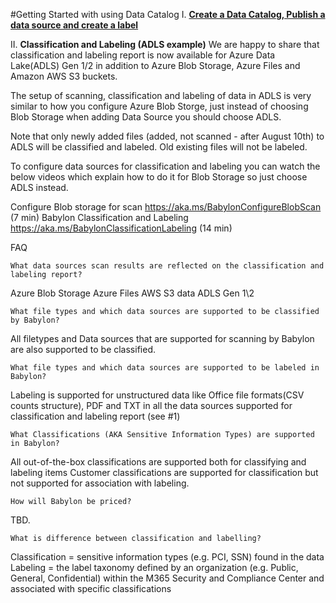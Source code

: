 #Getting Started with using Data Catalog
I. **[Create a Data Catalog, Publish a data source and create a label](https://msit.microsoftstream.com/video/b0f999a9-e399-4253-acfb-4015c12adbce?referrer=https:%2F%2Fstatics.teams.cdn.office.net%2Fevergreen-assets%2Fsafelinks%2F1%2Fatp-safelinks.html)**

II. **Classification and Labeling (ADLS example)**
We are happy to share that classification and labeling report is now available for Azure Data Lake(ADLS) Gen 1/2 in addition to Azure Blob Storage, Azure Files and Amazon AWS S3 buckets.

 

The setup of scanning, classification and labeling of data in ADLS is very similar to how you configure Azure Blob Storge, just instead of choosing Blob Storage when adding Data Source you should choose ADLS.

 

Note that only newly added files (added, not scanned - after August 10th) to ADLS will be classified and labeled. Old existing files will not be labeled.

 

To configure data sources for classification and labeling you can watch the below videos which explain how to do it for Blob Storage so just choose ADLS instead.

 


	
Configure Blob storage for scan https://aka.ms/BabylonConfigureBlobScan (7 min)
	Babylon Classification and Labeling https://aka.ms/BabylonClassificationLabeling (14 min)
	
 

	
	 
	
	
 

	
FAQ
	
	What data sources scan results are reflected on the classification and labeling report?
	

		
Azure Blob Storage
		Azure Files
		AWS S3 data
		ADLS Gen 1\2
	
	
	What file types and which data sources are supported to be classified by Babylon?
	

		
All filetypes and Data sources that are supported for scanning by Babylon are also supported to be classified. 
	
	
	What file types and which data sources are supported to be labeled in Babylon?
	

		
Labeling is supported for unstructured data like Office file formats(CSV counts structure), PDF and TXT in all the data sources supported for classification and labeling report (see #1)
	
	
	What Classifications (AKA Sensitive Information Types) are supported in Babylon?
	

		
All out-of-the-box classifications are supported both for classifying and labeling items
		Customer classifications are supported for classification but not supported for association with labeling.
	
	
	How will Babylon be priced?
	

		
TBD.
	
	
	What is difference between classification and labelling?
	

		
Classification = sensitive information types (e.g. PCI, SSN) found in the data
		Labeling = the label taxonomy defined by an organization (e.g. Public, General, Confidential) within the M365 Security and Compliance Center and associated with specific classifications